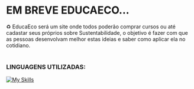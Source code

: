 # EM BREVE EDUCAECO...

♻️ EducaEco será um site onde todos poderão comprar cursos ou até cadastar seus próprios sobre Sustentabilidade, o objetivo é fazer com que as pessoas desenvolvam melhor estas ideias e saber como aplicar ela no cotidiano. <br><br>

### LINGUAGENS UTILIZADAS:
[![My Skills](https://skillicons.dev/icons?i=js,nodejs,html,css,python,mongo,github,figma,vscode,bootstrap,vercel)](https://skillicons.dev)
